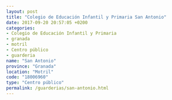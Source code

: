 ```yaml
---
layout: post
title: "Colegio de Educación Infantil y Primaria San Antonio"
date: 2017-09-20 20:57:05 +0200
categories:
- Colegio de Educación Infantil y Primaria
- granada
- motril
- Centro público
- guarderia
name: "San Antonio"
province: "Granada"
location: "Motril"
code: "18006960"
type: "Centro público"
permalink: /guarderias/san-antonio.html
---
```

